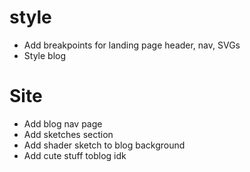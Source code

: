 # style 
- Add breakpoints for landing page header, nav, SVGs
- Style blog

# Site 
- Add blog nav page
- Add sketches section
- Add shader sketch to blog background
- Add cute stuff toblog idk